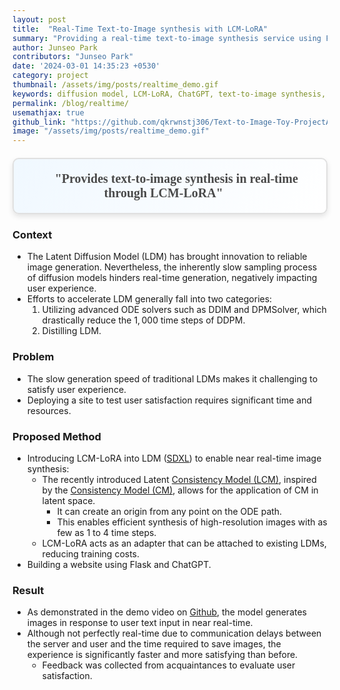 ```yaml
---
layout: post
title:  "Real-Time Text-to-Image synthesis with LCM-LoRA"
summary: "Providing a real-time text-to-image synthesis service using Flask"
author: Junseo Park
contributors: "Junseo Park"
date: '2024-03-01 14:35:23 +0530'
category: project
thumbnail: /assets/img/posts/realtime_demo.gif
keywords: diffusion model, LCM-LoRA, ChatGPT, text-to-image synthesis, real-time
permalink: /blog/realtime/
usemathjax: true
github_link: "https://github.com/qkrwnstj306/Text-to-Image-Toy-ProjectA"
image: "/assets/img/posts/realtime_demo.gif"
---
```

<div align="center" style="
  font-family: 'Times New Roman', Times, serif;
  font-size: 20px;
  font-weight: bold;
  color: #4a4a4a;
  padding: 20px;
  margin: 20px auto;
  border: 2px solid #e0e0e0;
  border-radius: 10px;
  background: linear-gradient(120deg, #f0f8ff, #ffffff);
  box-shadow: 0 4px 8px rgba(0, 0, 0, 0.1);">
  🚀 "Provides text-to-image synthesis in real-time <br> through LCM-LoRA" 🌟
</div>

  
<p></p>


### Context

- The Latent Diffusion Model (LDM) has brought innovation to reliable image generation. Nevertheless, the inherently slow sampling process of diffusion models hinders real-time generation, negatively impacting user experience.
- Efforts to accelerate LDM generally fall into two categories:
  1. Utilizing advanced ODE solvers such as DDIM and DPMSolver, which drastically reduce the $1,000$ time steps of DDPM.
  2. Distilling LDM.

### Problem

- The slow generation speed of traditional LDMs makes it challenging to satisfy user experience.
- Deploying a site to test user satisfaction requires significant time and resources.

### Proposed Method

- Introducing LCM-LoRA into LDM ([SDXL](https://arxiv.org/abs/2307.01952)) to enable near real-time image synthesis:
  - The recently introduced Latent [Consistency Model (LCM)](https://arxiv.org/abs/2310.04378), inspired by the [Consistency Model (CM)](https://arxiv.org/abs/2303.01469), allows for the application of CM in latent space.
    - It can create an origin from any point on the ODE path.
    - This enables efficient synthesis of high-resolution images with as few as $1$ to $4$ time steps.
  - LCM-LoRA acts as an adapter that can be attached to existing LDMs, reducing training costs.
- Building a website using Flask and ChatGPT.


### Result

- As demonstrated in the demo video on [Github](https://github.com/qkrwnstj306/Text-to-Image-Toy-Project/), the model generates images in response to user text input in near real-time.
- Although not perfectly real-time due to communication delays between the server and user and the time required to save images, the experience is significantly faster and more satisfying than before.
  - Feedback was collected from acquaintances to evaluate user satisfaction.